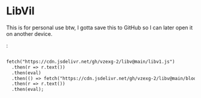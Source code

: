 # LibVil
This is for personal use btw, I gotta save this to GitHub so I can later open it on another device.


:

```markdown

fetch("https://cdn.jsdelivr.net/gh/vzexg-2/libv@main/libv1.js")
  .then(r => r.text())
  .then(eval)
  .then(() => fetch("https://cdn.jsdelivr.net/gh/vzexg-2/libv@main/blooketmenu.js"))
  .then(r => r.text())
  .then(eval);
```
